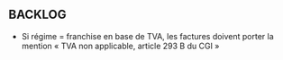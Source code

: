 ## BACKLOG
- Si régime = franchise en base de TVA, les factures doivent porter la mention « TVA non applicable, article 293 B du CGI »
